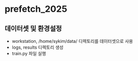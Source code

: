 # prefetch_2025

## 데이터셋 및 환경설정
- workstation, /home/sykim/data/ 디렉토리를 데이터셋으로 사용
- logs, results 디렉토리 생성
- train.py 파일 실행
